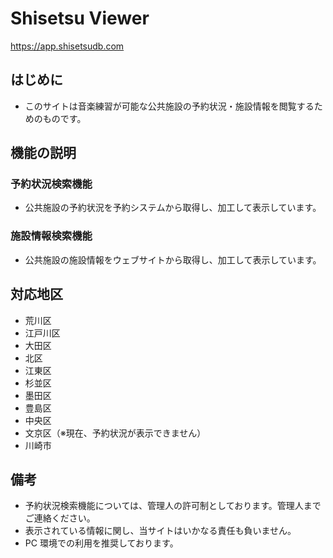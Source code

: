 # Shisetsu Viewer

https://app.shisetsudb.com

## はじめに

- このサイトは音楽練習が可能な公共施設の予約状況・施設情報を閲覧するためのものです。

## 機能の説明

### 予約状況検索機能

- 公共施設の予約状況を予約システムから取得し、加工して表示しています。

### 施設情報検索機能

- 公共施設の施設情報をウェブサイトから取得し、加工して表示しています。

## 対応地区

- 荒川区
- 江戸川区
- 大田区
- 北区
- 江東区
- 杉並区
- 墨田区
- 豊島区
- 中央区
- 文京区（※現在、予約状況が表示できません）
- 川崎市

## 備考

- 予約状況検索機能については、管理人の許可制としております。管理人までご連絡ください。
- 表示されている情報に関し、当サイトはいかなる責任も負いません。
- PC 環境での利用を推奨しております。
